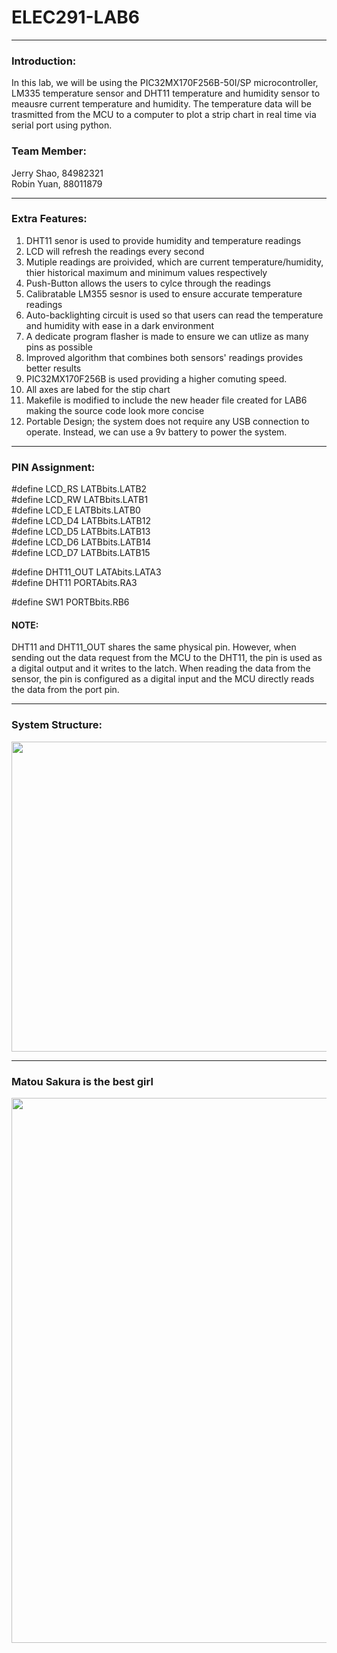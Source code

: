 # ELEC291-LAB6

------------

### Introduction:

In this lab, we will be using the PIC32MX170F256B-50I/SP microcontroller, LM335 temperature sensor and DHT11 temperature and humidity sensor to meausre current temperature and humidity. The temperature data will be trasmitted from the MCU to a computer to plot a strip chart in real time via serial port using python.

### Team Member:
Jerry Shao, 84982321 \
Robin Yuan, 88011879

------------

### Extra Features:

1. DHT11 senor is used to provide humidity and temperature readings
2. LCD will refresh the readings every second
3. Mutiple readings are proivided, which are current temperature/humidity, thier historical maximum and minimum values respectively
4. Push-Button allows the users to cylce through the readings
5. Calibratable LM355 sesnor is used to ensure accurate temperature readings 
6. Auto-backlighting circuit is used so that users can read the temperature and humidity with ease in a dark environment
7. A dedicate program flasher is made to ensure we can utlize as many pins as possible
8. Improved algorithm that combines both sensors' readings provides better results
9. PIC32MX170F256B is used providing a higher comuting speed.
10. All axes are labed for the stip chart
11. Makefile is modified to include the new header file created for LAB6 making the source code look more concise
12. Portable Design; the system does not require any USB connection to operate. Instead, we can use a 9v battery to power the system.

------------

### PIN Assignment:


  #define LCD_RS  LATBbits.LATB2\
  #define LCD_RW  LATBbits.LATB1\
  #define LCD_E   LATBbits.LATB0\
  #define LCD_D4  LATBbits.LATB12\
  #define LCD_D5  LATBbits.LATB13\
  #define LCD_D6  LATBbits.LATB14\
  #define LCD_D7  LATBbits.LATB15

  #define DHT11_OUT LATAbits.LATA3\
  #define DHT11     PORTAbits.RA3

  #define	SW1     PORTBbits.RB6  

#### NOTE: 
DHT11 and DHT11_OUT shares the same physical pin. However, when sending out the data request from the MCU to the DHT11, the pin is used as a digital output and it writes to the latch. When reading the data from the sensor, the pin is configured as a digital input and the MCU directly reads the data from the port pin.

------------
### System Structure:
<img src="https://user-images.githubusercontent.com/68177491/111743592-2df4b700-8847-11eb-930a-67bf5d76816b.jpg" width="663" height="496"/>

------------
### Matou Sakura is the best girl

<img src="https://user-images.githubusercontent.com/68177491/111581768-1a7a1b00-8777-11eb-8804-cf1e24364a15.jpeg" width="627" height="872"/>
